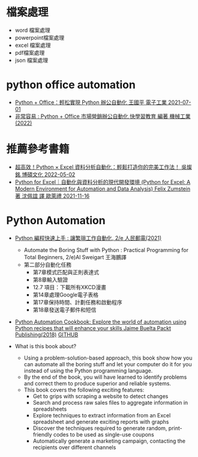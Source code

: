 
# 檔案處理
- word 檔案處理
- powerpoint檔案處理
- excel 檔案處理
- pdf檔案處理
- json 檔案處理


# python office automation
- [Python + Office：輕松實現 Python 辦公自動化 王國平 電子工業 2021-07-01](https://www.tenlong.com.tw/products/9787121414404?list_name=srh)
- [非常容易 : Python + Office 市場營銷辦公自動化  快學習教育 編著  機械工業(2022)](https://www.tenlong.com.tw/products/9787111395393?list_name=srh)
# 推薦參考書籍
- [超高效！Python × Excel 資料分析自動化：輕鬆打造你的完美工作法！ 吳燦銘  博碩文化 2022-05-02](https://www.tenlong.com.tw/products/9786263330856?list_name=srh)
- [Python for Excel｜自動化與資料分析的現代開發環境 (Python for Excel: A Modern Environment for Automation and Data Analysis) Felix Zumstein 著 沈佩誼 譯 歐萊禮 2021-11-16](https://www.tenlong.com.tw/products/9789865029340?list_name=srh)


# Python Automation
- [Python 編程快速上手 : 讓繁瑣工作自動化, 2/e 人民郵電(2021)](https://www.tenlong.com.tw/products/9787115551870?list_name=srh)
  - Automate the Boring Stuff with Python : Practical Programming for Total Beginners, 2/e)Al Sweigart 王海鵬譯
  - 第二部分自動化任務
    - 第7章模式匹配與正則表達式
    - 第8章輸入驗證
    - 12.7 項目：下載所有XKCD漫畫
    - 第14章處理Google電子表格
    - 第17章保持時間、計劃任務和啟動程序
    - 第18章發送電子郵件和短信

- [Python Automation Cookbook: Explore the world of automation using Python recipes that will enhance your skills Jaime Buelta Packt Publishing(2018)](https://www.packtpub.com/product/python-automation-cookbook/9781789133806) [GITHUB](https://github.com/PacktPublishing/Python-Automation-Cookbook)
- What is this book about?
  - Using a problem-solution-based approach, this book show how you can automate all the boring stuff and let your computer do it for you instead of using the Python programming language. 
  - By the end of the book, you will have learned to identify problems and correct them to produce superior and reliable systems.
  - This book covers the following exciting features:
    - Get to grips with scraping a website to detect changes
    - Search and process raw sales files to aggregate information in spreadsheets
    - Explore techniques to extract information from an Excel spreadsheet and generate exciting reports with graphs
    - Discover the techniques required to generate random, print-friendly codes to be used as single-use coupons
    - Automatically generate a marketing campaign, contacting the recipients over different channels



